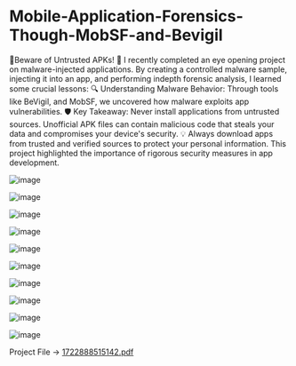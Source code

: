 # Mobile-Application-Forensics-Though-MobSF-and-Bevigil

🚨Beware of Untrusted APKs! 🚨
I recently completed an eye opening project on malware-injected applications. By creating a controlled malware sample, injecting it into an app, and performing indepth forensic analysis, I learned some crucial lessons:
🔍 Understanding Malware Behavior: Through tools like BeVigil, and MobSF, we uncovered how malware exploits app vulnerabilities.
🛡️ Key Takeaway: Never install applications from untrusted sources. Unofficial APK files can contain malicious code that steals your data and compromises your device's security.
💡 Always download apps from trusted and verified sources to protect your personal information. This project highlighted the importance of rigorous security measures in app development.

![image](https://github.com/user-attachments/assets/d06f0877-fcec-4d56-8baf-dfe8eaf8ee9b)

![image](https://github.com/user-attachments/assets/18fc138f-edc0-4c6b-8522-1161d4f535d5)

![image](https://github.com/user-attachments/assets/7d2fcee3-608e-4a10-b4e6-cbea89b5e5b6)

![image](https://github.com/user-attachments/assets/0d8abb03-00f0-412d-a4e4-91c153b22433)

![image](https://github.com/user-attachments/assets/cbff066d-3b8d-46d8-a0cb-0840c3b0588a)

![image](https://github.com/user-attachments/assets/91751bce-7f8b-49f4-9d2e-f9e0be8b006d)

![image](https://github.com/user-attachments/assets/d91eef2f-fd9f-48cf-a3e7-3fd5140469ae)

![image](https://github.com/user-attachments/assets/5f016c02-1851-45fc-9f72-6896b5a655ad)

![image](https://github.com/user-attachments/assets/b1fb9de9-4066-49ba-9706-f1e60bc6bc6f)

![image](https://github.com/user-attachments/assets/316e439a-3d4b-458a-b157-88d4b5ce3b81)

Project File -> [1722888515142.pdf](https://github.com/user-attachments/files/16804107/1722888515142.pdf)
